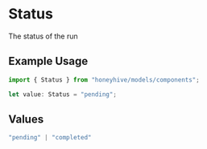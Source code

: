 # Status

The status of the run

## Example Usage

```typescript
import { Status } from "honeyhive/models/components";

let value: Status = "pending";
```

## Values

```typescript
"pending" | "completed"
```